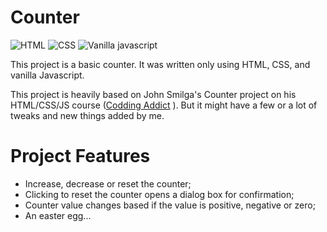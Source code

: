 # Counter

![HTML](https://img.shields.io/badge/HTML-fc4f13) ![CSS](https://img.shields.io/badge/CSS-306af1) ![Vanilla javascript](https://img.shields.io/badge/Vanilla%20Javascript-f7e025)

This project is a basic counter. It was written only using HTML, CSS, and vanilla Javascript.

This project is heavily based on John Smilga's Counter project on his HTML/CSS/JS course ([Codding Addict](https://www.youtube.com/c/codingaddict)
). But it might have a few or a lot of tweaks and new things added by me.

# Project Features

-   Increase, decrease or reset the counter;
-   Clicking to reset the counter opens a dialog box for confirmation;
-   Counter value changes based if the value is positive, negative or zero;
-   An easter egg...
